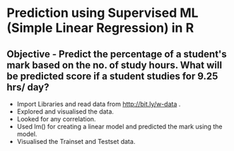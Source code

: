 
# Prediction using Supervised ML (Simple Linear Regression) in R
## Objective - Predict the percentage of a student's mark based on the no. of study hours. What will be predicted score if a student studies for 9.25 hrs/ day?


- Import Libraries and read data from http://bit.ly/w-data .
- Explored and visualised the data.
- Looked for any correlation.
- Used lm() for creating a linear model and predicted the mark using the model.
- Visualised the Trainset and Testset data.
